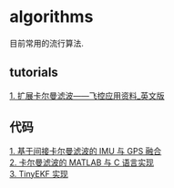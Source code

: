 # algorithms   
目前常用的流行算法.   

## tutorials
[1. 扩展卡尔曼滤波——飞控应用资料_英文版](./doc/note/kalman_tutorial/EKF_Tutorial.html)   

## 代码
[1. 基于间接卡尔曼滤波的 IMU 与 GPS 融合](./doc/code/Indirect_EKF_IMU_GPS)   
[2. 卡尔曼滤波的 MATLAB 与 C 语言实现](./doc/code/kalman_filter)   
[3. TinyEKF 实现](./doc/code/TinyEKF)    